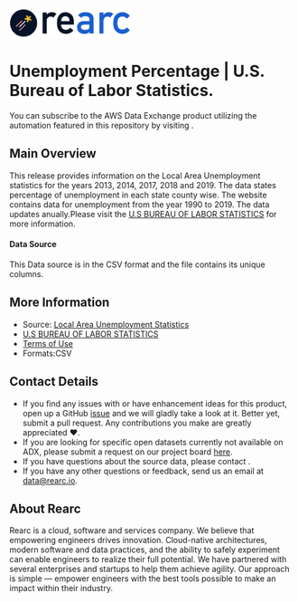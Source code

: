 <a href="https://www.rearc.io/data/">
    <img src="./rearc_logo_rgb.png" alt="Rearc Logo" title="Rearc Logo" height="52" />
</a>

# Unemployment Percentage | U.S. Bureau of Labor Statistics.

You can subscribe to the AWS Data Exchange product utilizing the automation featured in this repository by visiting [](). 

## Main Overview
This release provides information on the Local Area Unemployment statistics for the years 2013, 2014, 2017, 2018 and 2019. The data states percentage of unemployment in each state county wise. The website contains data for unemployment from the year 1990 to 2019. The data updates anually.Please visit the 
[U.S BUREAU OF LABOR STATISTICS](https://www.bls.gov/lau/#cntyaa) for more information.
#### Data Source
This Data source is in the CSV format and the file contains its unique columns.
## More Information
- Source: [Local Area Unemployment Statistics](https://www.bls.gov/lau/#cntyaa)     
- [U.S BUREAU OF LABOR STATISTICS](https://www.bls.gov/lau/#cntyaa)
- [Terms of Use](https://www.usa.gov/government-works)
- Formats:CSV

## Contact Details
- If you find any issues with or have enhancement ideas for this product, open up a GitHub [issue](https://github.com/rearc-data/unemployment-percentage-U.S-bureau-of-Labor) and we will gladly take a look at it. Better yet, submit a pull request. Any contributions you make are greatly appreciated :heart:.
- If you are looking for specific open datasets currently not available on ADX, please submit a request on our project board [here](https://github.com/orgs/rearc-data/projects).
- If you have questions about the source data, please contact .
- If you have any other questions or feedback, send us an email at data@rearc.io.

## About Rearc
Rearc is a cloud, software and services company. We believe that empowering engineers drives innovation. Cloud-native architectures, modern software and data practices, and the ability to safely experiment can enable engineers to realize their full potential. We have partnered with several enterprises and startups to help them achieve agility. Our approach is simple — empower engineers with the best tools possible to make an impact within their industry.
